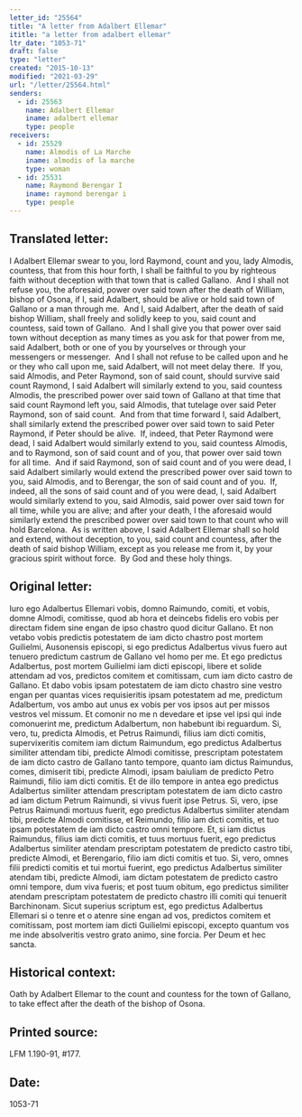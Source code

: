 ```yaml
---
letter_id: "25564"
title: "A letter from Adalbert Ellemar"
ititle: "a letter from adalbert ellemar"
ltr_date: "1053-71"
draft: false
type: "letter"
created: "2015-10-13"
modified: "2021-03-29"
url: "/letter/25564.html"
senders:
  - id: 25563
    name: Adalbert Ellemar
    iname: adalbert ellemar
    type: people
receivers:
  - id: 25529
    name: Almodis of La Marche
    iname: almodis of la marche
    type: woman
  - id: 25531
    name: Raymond Berengar I
    iname: raymond berengar i
    type: people
---
```

<h2> Translated letter:</h2><p>I Adalbert Ellemar swear to you, lord Raymond, count and you, lady Almodis, countess, that from this hour forth, I shall be faithful to you by righteous faith without deception with that town that is called Gallano.&nbsp; And I shall not refuse you, the aforesaid, power over said town after the death of William, bishop of Osona, if I, said Adalbert, should be alive or hold said town of Gallano or a man through me.&nbsp; And I, said Adalbert, after the death of said bishop William, shall freely and solidly keep to you, said count and countess, said town of Gallano.&nbsp; And I shall give you that power over said town without deception as many times as you ask for that power from me, said Adalbert, both or one of you by yourselves or through your messengers or messenger.&nbsp; And I shall not refuse to be called upon and he or they who call upon me, said Adalbert, will not meet delay there.&nbsp; If you, said Almodis, and Peter Raymond, son of said count, should survive said count Raymond, I said Adalbert will similarly extend to you, said countess Almodis, the prescribed power over said town of Gallano at that time that said count Raymond left you, said Almodis, that tutelage over said Peter Raymond, son of said count.&nbsp; And from that time forward I, said Adalbert, shall similarly extend the prescribed power over said town to said Peter Raymond, if Peter should be alive.&nbsp; If, indeed, that Peter Raymond were dead, I said Adalbert would similarly extend to you, said countess Almodis, and to Raymond, son of said count and of you, that power over said town for all time.&nbsp; And if said Raymond, son of said count and of you were dead, I said Adalbert similarly would extend the prescribed power over said town to you, said Almodis, and to Berengar, the son of said count and of you.&nbsp; If, indeed, all the sons of said count and of you were dead, I, said Adalbert would similarly extend to you, said Almodis, said power over said town for all time, while you are alive; and after your death, I the aforesaid would similarly extend the prescribed power over said town to that count who will hold Barcelona.&nbsp; As is written above, I said Adalbert Ellemar shall so hold and extend, without deception, to you, said count and countess, after the death of said bishop William, except as you release me from it, by your gracious spirit without force.&nbsp; By God and these holy things.</p><h2 class="mt-4"> Original letter:</h2><p>Iuro ego Adalbertus Ellemari vobis, domno Raimundo, comiti, et vobis, domne Almodi, comitisse, quod ab hora et deincebs fidelis ero vobis per directam fidem sine engan de ipso chastro quod dicitur Gallano. Et non vetabo vobis predictis potestatem de iam dicto chastro post mortem Guilielmi, Ausonensis episcopi, si ego predictus Adalbertus vivus fuero aut tenuero predictum castrum de Gallano vel homo per me. Et ego predictus Adalbertus, post mortem Guilielmi iam dicti episcopi, libere et solide attendam ad vos, predictos comitem et comitissam, cum iam dicto castro de Gallano. Et dabo vobis ipsam potestatem de iam dicto chastro sine vestro engan per<i> </i>quantas vices requisieritis ipsam potesta­tem ad me, predictum Adalbertum, vos ambo aut unus ex vobis per vos ipsos aut per missos vestros vel missum. Et comonir no me n devedare et ipse vel ipsi qui inde comonuerint me, predictum Adalbertum, non habebunt ibi reguardum. Si, vero, tu, predicta Almodis, et Petrus Raimundi, filius iam dicti comitis, supervixeritis comitem iam dictum Raimundum, ego predictus Adalbertus similiter attendam tibi, predicte Almodi comitisse, prescriptam potestatem de iam dicto castro de Gal­lano tanto tempore, quanto iam dictus Raimundus, comes, dimiserit tibi, predicte Almodi, ipsam baiuliam de predicto Petro Raimundi, filio iam dicti comitis. Et de illo tempore in antea ego predictus Adalbertus similiter attendam prescriptam potestatem de iam dicto castro ad iam dictum Petrum Raimundi, si vivus fuerit ipse Petrus. Si, vero, ipse Petrus Raimundi mortuus fuerit, ego predictus Adalbertus similiter atendam tibi, predicte Almodi comitisse, et Reimundo, filio iam dicti comitis, et tuo ipsam potestatem de iam dicto castro omni tempore. Et, si iam dictus Raimundus, filius iam dicti comitis, et tuus mortuus fuerit, ego predictus Adalbertus similiter atendam prescriptam potestatem de predicto castro tibi, predicte Almodi, et Berengario, filio iam dicti co­mitis et tuo. Si, vero, omnes filii predicti comitis et tui mortui fuerint, ego predictus Adalbertus similiter atendam tibi, predicte Almodi, iam dictam potestatem de predicto castro omni tempore, dum viva fueris; et post tuum obitum, ego predictus similiter atendam prescriptam potes­tatem de predicto chastro illi comiti qui tenuerit Barchinonam. Sicut superius scriptum est, ego predictus Adalbertus Ellemari si o tenre et o atenre sine engan ad vos, predictos comitem et comitissam, post mortem iam dicti Guilielmi episcopi, excepto quantum vos me inde absolveritis vestro grato animo, sine forcia. Per Deum et hec sancta.</p><h2 class="mt-4"> Historical context:</h2><p>Oath by Adalbert Ellemar to the count and countess&nbsp;for the town of Gallano, to take effect after the death of the bishop of Osona.&nbsp;&nbsp;</p><h2 class="mt-4"> Printed source:</h2><p>LFM 1.190-91, #177.&nbsp;&nbsp;</p><h2 class="mt-4"> Date:</h2>1053-71